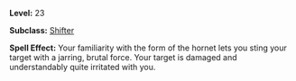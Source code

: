 <!-- TITLE: Spell: Hornet's Sting -->
<!-- SUBTITLE:  -->

**Level:** 23

**Subclass:** [Shifter](shifter)

**Spell Effect:** Your familiarity with the form of the hornet lets you sting your target with a jarring, brutal force.  Your target is damaged and understandably quite irritated with you.